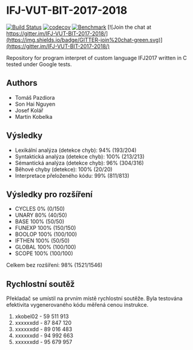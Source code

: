 # IFJ-VUT-BIT-2017-2018

[![Build Status](https://travis-ci.com/thejoeejoee/IFJ-VUT-BIT-2017-2018.svg?token=gqhWb2e43GFsqhjPPAw1&branch=develop)](https://travis-ci.com/thejoeejoee/IFJ-VUT-BIT-2017-2018)
[![codecov](https://codecov.io/gh/thejoeejoee/IFJ-VUT-BIT-2017-2018/branch/develop/graph/badge.svg?token=H6Cdiv7Mov)](https://codecov.io/gh/thejoeejoee/IFJ-VUT-BIT-2017-2018)
[![Benchmark](https://img.shields.io/badge/benchmark-view-blue.svg)](https://plot.ly/~thejoeejoee/)
[![Join the chat at https://gitter.im/IFJ-VUT-BIT-2017-2018/](https://img.shields.io/badge/GITTER-join%20chat-green.svg)](https://gitter.im/IFJ-VUT-BIT-2017-2018/)

Repository for program interpret of custom language IFJ2017 written in C tested under Google tests.

Authors
------------ 
* Tomáš Pazdiora
* Son Hai Nguyen
* Josef Kolář
* Martin Kobelka

Výsledky
------------ 
* Lexikální analýza (detekce chyb): 94% (193/204)
* Syntaktická analýza (detekce chyb): 100% (213/213)
* Sémantická analýza (detekce chyb): 96% (304/316)
* Běhové chyby (detekce): 100% (20/20)
* Interpretace přeloženého kódu: 99% (811/813)

Výsledky pro rozšíření
------------ 
* CYCLES 0% (0/150)
* UNARY 80% (40/50)
* BASE 100% (50/50)
* FUNEXP 100% (150/150)
* BOOLOP 100% (100/100)
* IFTHEN 100% (50/50)
* GLOBAL 100% (100/100)
* SCOPE 100% (100/100)

Celkem bez rozšíření: 98% (1521/1546)

Rychlostní soutěž
------------ 

Překladač se umístil na prvním místě rychlostní soutěže. Byla testována efektivita vygenerovaného kódu měřená cenou instrukce.

1) xkobel02 - 59 511 913
2) xxxxxxdd - 87 847 120
3) xxxxxxdd - 89 016 483
4) xxxxxxdd - 94 992 663
5) xxxxxxdd - 95 679 957
